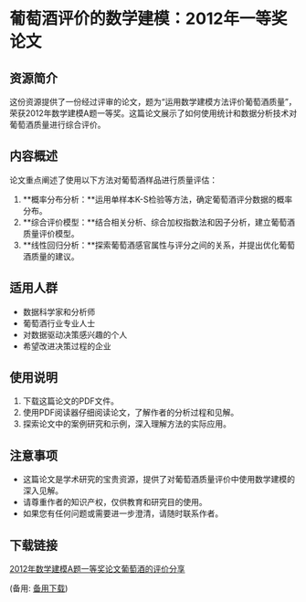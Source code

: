  # 葡萄酒评价的数学建模：2012年一等奖论文

 ## 资源简介

 这份资源提供了一份经过评审的论文，题为“运用数学建模方法评价葡萄酒质量”，荣获2012年数学建模A题一等奖。这篇论文展示了如何使用统计和数据分析技术对葡萄酒质量进行综合评价。

 ## 内容概述

 论文重点阐述了使用以下方法对葡萄酒样品进行质量评估：

 1. **概率分布分析：**运用单样本K-S检验等方法，确定葡萄酒评分数据的概率分布。
 2. **综合评价模型：**结合相关分析、综合加权指数法和因子分析，建立葡萄酒质量评价模型。
 3. **线性回归分析：**探索葡萄酒感官属性与评分之间的关系，并提出优化葡萄酒质量的建议。

 ## 适用人群

 - 数据科学家和分析师
 - 葡萄酒行业专业人士
 - 对数据驱动决策感兴趣的个人
 - 希望改进决策过程的企业

 ## 使用说明

 1. 下载这篇论文的PDF文件。
 2. 使用PDF阅读器仔细阅读论文，了解作者的分析过程和见解。
 3. 探索论文中的案例研究和示例，深入理解方法的实际应用。

 ## 注意事项

 - 这篇论文是学术研究的宝贵资源，提供了对葡萄酒质量评价中使用数学建模的深入见解。
 - 请尊重作者的知识产权，仅供教育和研究目的使用。
 - 如果您有任何问题或需要进一步澄清，请随时联系作者。

 ## 下载链接
 [2012年数学建模A题一等奖论文葡萄酒的评价分享](https://pan.quark.cn/s/6099aeb6f078) 

 (备用: [备用下载](https://pan.baidu.com/s/1FPh9fy85iIQAYr2Rc6MSWA?pwd=1234))
